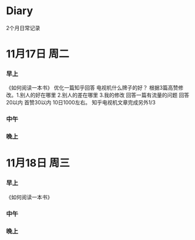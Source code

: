 # Diary
2个月日常记录

# 11月17日 周二
### 早上
《如何阅读一本书》
优化一篇知乎回答 电视机什么牌子的好？ 根据3篇高赞修改。1.别人的好在哪里 2.别人的差在哪里 3.我的修改
回答一篇有流量的问题  回答20以内 首赞30以内 10日1000左右。
知乎电视机文章完成另外1/3

### 中午


### 晚上



# 11月18日 周三
### 早上
《如何阅读一本书》

### 中午

### 晚上
